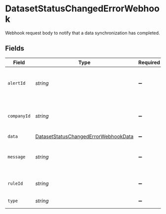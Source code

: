 # DatasetStatusChangedErrorWebhook

Webhook request body to notify that a data synchronization has completed.


## Fields

| Field                                                                                               | Type                                                                                                | Required                                                                                            | Description                                                                                         | Example                                                                                             |
| --------------------------------------------------------------------------------------------------- | --------------------------------------------------------------------------------------------------- | --------------------------------------------------------------------------------------------------- | --------------------------------------------------------------------------------------------------- | --------------------------------------------------------------------------------------------------- |
| `alertId`                                                                                           | *string*                                                                                            | :heavy_minus_sign:                                                                                  | Unique identifier of the webhook event.                                                             |                                                                                                     |
| `companyId`                                                                                         | *string*                                                                                            | :heavy_minus_sign:                                                                                  | Unique identifier for your SMB in Codat.                                                            | 8a210b68-6988-11ed-a1eb-0242ac120002                                                                |
| `data`                                                                                              | [DatasetStatusChangedErrorWebhookData](../../models/shared/datasetstatuschangederrorwebhookdata.md) | :heavy_minus_sign:                                                                                  | N/A                                                                                                 |                                                                                                     |
| `message`                                                                                           | *string*                                                                                            | :heavy_minus_sign:                                                                                  | A human readable message about the webhook.                                                         |                                                                                                     |
| `ruleId`                                                                                            | *string*                                                                                            | :heavy_minus_sign:                                                                                  | Unique identifier for the rule.                                                                     |                                                                                                     |
| `type`                                                                                              | *string*                                                                                            | :heavy_minus_sign:                                                                                  | The type of rule.                                                                                   |                                                                                                     |
